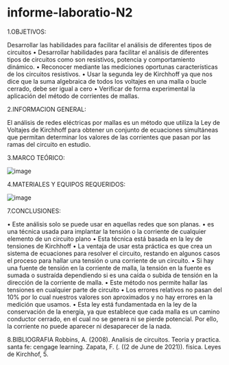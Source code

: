 # informe-laboratio-N2


1.OBJETIVOS:

Desarrollar   las   habilidades   para   facilitar   el   análisis   de   diferentes   tipos   de   circuitos
•	Desarrollar habilidades para facilitar el análisis de diferentes tipos de circuitos como son resistivos, potencia y comportamiento dinámico.
•	Reconocer mediante las mediciones oportunas características de los circuitos resistivos.
•	Usar la segunda ley de Kirchhoff ya que nos dice que la suma algebraica de todos los voltajes en una malla o bucle cerrado, debe ser igual a cero
•	Verificar de forma experimental la aplicación del método de corrientes de mallas.

2.INFORMACION GENERAL:

El análisis de redes eléctricas por mallas es un método que utiliza la Ley de Voltajes de Kirchhoff para obtener un conjunto de ecuaciones simultáneas que permitan determinar los valores de las corrientes que pasan por las ramas del circuito en estudio.

3.MARCO TEÓRICO:


![image](https://user-images.githubusercontent.com/85263529/121981935-34b29d80-cd54-11eb-879e-6506945912bd.png)


4.MATERIALES Y EQUIPOS REQUERIDOS:


![image](https://user-images.githubusercontent.com/85263529/121982002-50b63f00-cd54-11eb-847c-dbeb48f53686.png)



7.CONCLUSIONES: 

•	Este análisis solo se puede usar en aquellas redes que son planas. 
•	es una técnica usada para implantar la tensión o la corriente de cualquier elemento de un circuito plano
•	Esta técnica está basada en la ley de tensiones de Kirchhoff
•	La ventaja de usar esta práctica es que crea un sistema de ecuaciones para resolver el circuito, restando en algunos casos el proceso para hallar una tensión o una corriente de un circuito.
•	Si hay una fuente de tensión en la corriente de malla, la tensión en la fuente es sumada o sustraída dependiendo si es una caída o subida de tensión en la dirección de la corriente de malla.
•	Este método nos permite hallar las tensiones en cualquier parte de circuito
•	Los errores relativos no pasan del 10% por lo cual nuestros valores son aproximados y no hay errores en la medición que usamos.
•	Esta ley está fundamentada en la ley de la conservación de la energía, ya que establece que cada malla es un camino conductor cerrado, en el cual no se genera ni se pierde potencial. Por ello, la corriente no puede aparecer ni desaparecer de la nada.




8.BIBLIOGRAFIA
Robbins, A. (2008). Analisis de circuitos. Teoria y practica. santa fe: cengage learning. Zapata, F. (. ((2 de June de 2021)). fisica. Leyes de Kirchhof, 5.

